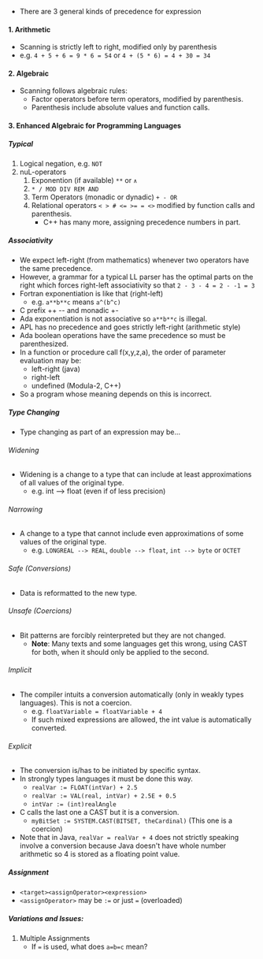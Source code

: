 - There are 3 general kinds of precedence for expression
#### 1. Arithmetic
- Scanning is strictly left to right, modified only by parenthesis
- e.g. `4 + 5 + 6 = 9 * 6 = 54` or `4 + (5 * 6) = 4 + 30 = 34`
#### 2. Algebraic
- Scanning follows algebraic rules:
	- Factor operators before term operators, modified by parenthesis.
	- Parenthesis include absolute values and function calls.
#### 3. Enhanced Algebraic for Programming Languages
##### Typical
1. Logical negation, e.g. `NOT`
2. nuL-operators
	1. Exponention (if available) `**` or `∧`
	2. `* / MOD DIV REM AND`
	3. Term Operators (monadic or dynadic) `+ - OR`
	4. Relational operators `< > # <= >= = <>` modified by function calls and parenthesis.
		- C++ has many more, assigning precedence numbers in part.
##### Associativity
- We expect left-right (from mathematics) whenever two operators have the same precedence.
- However, a grammar for a typical LL parser has the optimal parts on the right which forces right-left associativity so that `2 - 3 - 4 = 2 - -1 = 3`
- Fortran exponentiation is like that (right-left)
	- e.g. `a**b**c` means `a^(b^c)`
- C prefix ++ -- and monadic +-
- Ada exponentiation is not associative so `a**b**c` is illegal.
- APL has no precedence and goes strictly left-right (arithmetic style)
- Ada boolean operations have the same precedence so must be parenthesized.
- In a function or procedure call f(x,y,z,a), the order of parameter evaluation may be:
	- left-right (java)
	- right-left
	- undefined (Modula-2, C++)
- So a program whose meaning depends on this is incorrect.
##### Type Changing
- Type changing as part of an expression may be...
###### Widening
- Widening is a change to a type that can include at least approximations of all values of the original type.
	- e.g. int --> float (even if of less precision)
###### Narrowing
- A change to a type that cannot include even approximations of some values of the original type.
	- e.g. `LONGREAL --> REAL`, `double --> float`, `int --> byte` or `OCTET`
###### Safe (Conversions)
- Data is reformatted to the new type.
###### Unsafe (Coercions)
- Bit patterns are forcibly reinterpreted but they are not changed.
	- **Note**: Many texts and some languages get this wrong, using CAST for both, when it should only be applied to the second.
###### Implicit
- The compiler intuits a conversion automatically (only in weakly types languages). This is not a coercion.
	- e.g. `floatVariable = floatVariable + 4`
	- If such mixed expressions are allowed, the int value is automatically converted.
###### Explicit
- The conversion is/has to be initiated by specific syntax.
- In strongly types languages it must be done this way.
	- `realVar := FLOAT(intVar) + 2.5`
	- `realVar := VAL(real, intVar) + 2.5E + 0.5`
	- `intVar := (int)realAngle`
- C calls the last one a CAST but it is a conversion.
	- `myBitSet := SYSTEM.CAST(BITSET, theCardinal)` (This one is a coercion)
- Note that in Java, `realVar = realVar + 4` does not strictly speaking involve a conversion because Java doesn't have whole number arithmetic so 4 is stored as a floating point value.
##### Assignment
- `<target><assignOperator><expression>`
- `<assignOperator>` may be `:=` or just `=` (overloaded)
##### Variations and Issues:
1. Multiple Assignments
	- If `=` is used, what does `a=b=c` mean?